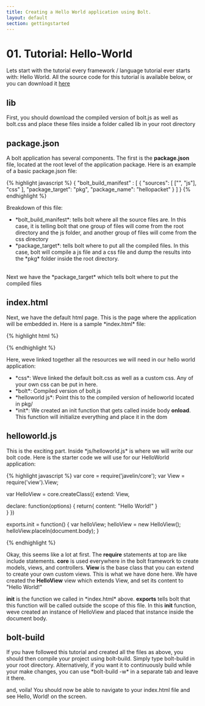 ```yaml
---
title: Creating a Hello World application using Bolt.
layout: default
section: gettingstarted
---
```


<h1>01. Tutorial: Hello-World</h1>
<p>
  Lets start with the tutorial every framework / language tutorial ever starts with: Hello World. All the source code for this tutorial is available below, or you can download it <a href="examples/helloworld.zip" target="_blank">here</a>
</p>

<h2>lib</h2>
<p>First, you should download the compiled version of bolt.js as well as bolt.css and place these files inside a folder called lib in your root directory</p>

<h2>package.json</h2>
<p>
  A bolt application has several components. The first is the <b>package.json</b> file, located at the root level of the application package. Here is an example of a basic package.json file:</p>
{% highlight javascript %}
  {
  "bolt_build_manifest" : [ 
    {   
      "sources": [
        ["", "js"],
        "css"
      ],  
      "package_target": "pkg",
      "package_name": "hellopacket"
    }   
  ]
  }
{% endhighlight %}
<p> Breakdown of this file:</p>
<ul>
  <li>*bolt_build_manifest*: tells bolt where all the source files are. In this case, it is telling bolt that one group of files will come from the root directory and the js folder, and another group of files will come from the css directory</li>
  <li>*package_target*: tells bolt where to put all the compiled files. In this case, bolt will compile a js file and a css file and dump the results into the *pkg* folder inside the root directory.</li>
</ul>
<br>Next we have the *package_target* which tells bolt where to put the compiled files
</p>

<h2>index.html</h2>
<p>Next, we have the default html page. This is the page where the application will be embedded in. Here is a sample *index.html* file:</p>

{% highlight html %}
<html>
<head>
  <title>Hello World Application</title>

  <meta name="apple-mobile-web-app-capable" content="yes">
  <meta http-equiv="content-type" content="text/html; charset=utf-8">
  <meta name = "viewport" content="initial-scale=1,maximum-scale=1,user-scalable=no,width=device-width,target-densityDpi=device-dpi" />  

  <!-- CSS -->  
  <link rel="stylesheet" href="lib/bolt.css" type="text/css" media="screen" charset="utf-8">
  <link rel="stylesheet" href="pkg/helloworld.css" type="text/css" media="screen" charset="utf-8">

  <!-- BOLT -->
  <script src="lib/bolt.js"></script>

  <!-- HelloWorld JS -->
  <script type="text/javascript" charset="utf-8" src="pkg/helloworld.js"></script>
  <script type="text/javascript" charset="utf-8">
    function init() {
      window.helloworld = require('helloworld');
      helloworld.init();
    }
  </script>
</head>
<body onload="init()">
</body>
</html>
{% endhighlight %}
<p>Here, weve linked together all the resources we will need in our hello world application:</p>
<ul>
  <li>*css*: Weve linked the default bolt.css as well as a custom css. Any of your own css can be put in here.</li>
  <li>*bolt*: Compiled version of bolt.js</li>
  <li>*helloworld js*: Point this to the compiled version of helloworld located in pkg/</li>
  <li>*init*: We created an init function that gets called inside body <b>onload</b>. This function will initialize everything and place it in the dom</li>
</ul>

<h2>helloworld.js</h2>
<p>This is the exciting part. Inside *js/helloworld.js* is where we will write our bolt code. Here is the starter code we will use for our HelloWorld application:</p>
{% highlight javascript %}
var core  = require('javelin/core');
var View  = require('view').View;

var HelloView = core.createClass({
  extend: View,

  declare: function(options) {
    return{
      content: "Hello World!"
    }   
  }
})

exports.init = function() {
  var helloView;
  helloView = new HelloView();
  helloView.placeIn(document.body);
}

{% endhighlight %}
<p> Okay, this seems like a lot at first. The <b>require</b> statements at top are like include statements. <b>core</b> is used everywhere in the bolt framework to create models, views, and controllers. <b>View</b> is the base class that you can extend to create your own custom views. This is what we have done here. We have created the <b>HelloView</b> view which extends View, and set its content to "Hello World!" </p>
<p>
<b>init</b> is the function we called in *index.html* above. <b>exports</b> tells bolt that this function will be called outside the scope of this file. In this <b>init</b> function, weve created an instance of HelloView and placed that instance inside the document body.
</p>

<h2>bolt-build</h2>
<p>If you have followed this tutorial and created all the files as above, you should then compile your project using bolt-build. Simply type bolt-build in your root directory. Alternatively, if you want it to continuously build while your make changes, you can use *bolt-build -w* in a separate tab and leave it there.</p>

<p>and, voila! You should now be able to navigate to your index.html file and see Hello, World! on the screen.</p>
